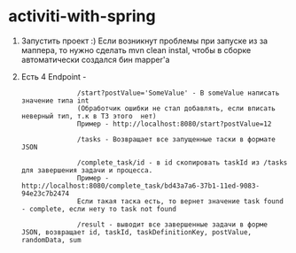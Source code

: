 # activiti-with-spring

1. Запустить проект :)
   Если возникнут проблемы при запуске из за маппера, то нужно сделать mvn clean instal, чтобы в сборке автоматически создался бин mapper'a
2. Есть 4 Endpoint - 
                     
                     /start?postValue='SomeValue' - В someValue написать значение типа int
                     (Обработчик ошибки не стал добавлять, если вписать неверный тип, т.к в ТЗ этого  нет)
                     Пример - http://localhost:8080/start?postValue=12
                     
                     /tasks - Возвращает все запущенные таски в формате JSON
                     
                     /complete_task/id - в id скопировать taskId из /tasks для завершения задачи и процесса. 
                     Пример - http://localhost:8080/complete_task/bd43a7a6-37b1-11ed-9083-94e23c7b2474
                     Если такая таска есть, то вернет значение task found - complete, если нету то task not found
                     
                     /result - выводит все завершенные задачи в форме JSON, возвращает id, taskId, taskDefinitionKey, postValue, randomData, sum
